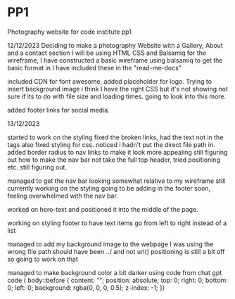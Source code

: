 # PP1
Photography website for code institute pp1

12/12/2023
Deciding to make a photography Website with a Gallery, About and a contact section I will be using HTML CSS and Balsamiq for the wireframe, I have constructed a basic wireframe using balsamiq to get the basic format in I have included these in the "read-me-docs" 

included CDN for font awesome, added placeholder for logo. Trying to insert background image i think I have the right CSS but it's not showing not sure if its to do with file size and loading times. going to look into this more.

added footer links for social media.

13/12/2023 

started to work on the styling fixed the broken links, had the text not in the <a> tags also fixed styling for css. noticed i hadn't put the direct file path in.
added border radius to nav links to make it look more appealing still figuring out how to make the nav bar not take the full top header, tried positioning etc. still figuring out.

managed to get the nav bar looking somewhat relative to my wireframe still currently working on the styling going to be adding in the footer soon, feeling overwhelmed with the nav bar.

worked on hero-text and positioned it into the middle of the page.

working on styling footer to have text items go from left to right instead of a list 

managed to add my background image to the webpage I was using the wrong file path should have been ../ and not url() positioning is still a bit off so going to work on that 

managed to make background color a bit darker using code from chat gpt code ( body::before {
    content: "";
    position: absolute;
    top: 0;
    right: 0;
    bottom: 0;
    left: 0;
    background: rgba(0, 0, 0, 0.5); 
    z-index: -1;
  })